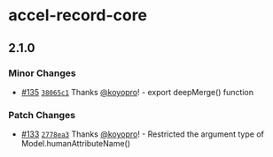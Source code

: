 # accel-record-core

## 2.1.0

### Minor Changes

- [#135](https://github.com/koyopro/accella/pull/135) [`38065c1`](https://github.com/koyopro/accella/commit/38065c137af90ec46ea9fcb3198d8d04dcbd0505) Thanks [@koyopro](https://github.com/koyopro)! - export deepMerge() function

### Patch Changes

- [#133](https://github.com/koyopro/accella/pull/133) [`2778ea3`](https://github.com/koyopro/accella/commit/2778ea3a4b5dcb8edd0090a50fcf96fb23ccbd9e) Thanks [@koyopro](https://github.com/koyopro)! - Restricted the argument type of Model.humanAttributeName()
